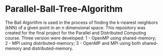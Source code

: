 # Parallel-Ball-Tree-Algorithm

The Ball Algorithm is used in the process of finding the k-nearest neighbors (kNN) of a given point in an n dimensional space. 
This repository was created for the final project for the Parallel and Distributed Computing course.
Three version were developed:
1 - OpenMP using shared-memory;
2 - MPI using distributed-memory;
3 - OpenMP and MPI using both shared-memory and distributed-memory.